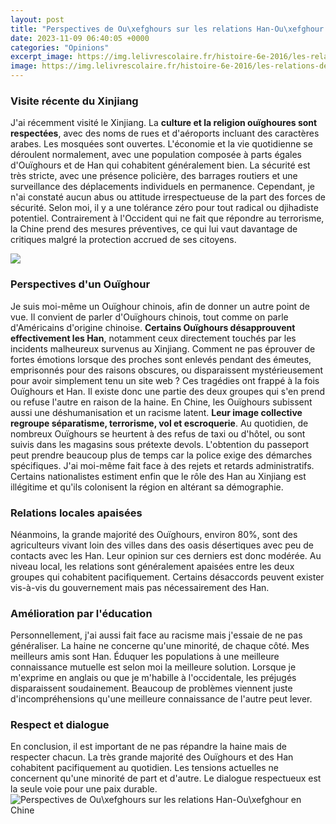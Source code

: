 ```yaml
---
layout: post
title: "Perspectives de Ou\xefghours sur les relations Han-Ou\xefghour en Chine"
date: 2023-11-09 06:40:05 +0000
categories: "Opinions"
excerpt_image: https://img.lelivrescolaire.fr/histoire-6e-2016/les-relations-de-lempire-romain-avec-les-autres-mondes-anciens/la-chine-sous-la-dynastie-des-han/3000.h.6.9.c2-2..png
image: https://img.lelivrescolaire.fr/histoire-6e-2016/les-relations-de-lempire-romain-avec-les-autres-mondes-anciens/la-chine-sous-la-dynastie-des-han/3000.h.6.9.c2-2..png
---
```


### Visite récente du Xinjiang
J'ai récemment visité le Xinjiang. La **culture et la religion ouïghoures sont respectées**, avec des noms de rues et d'aéroports incluant des caractères arabes. Les mosquées sont ouvertes. L'économie et la vie quotidienne se déroulent normalement, avec une population composée à parts égales d'Ouïghours et de Han qui cohabitent généralement bien. La sécurité est très stricte, avec une présence policière, des barrages routiers et une surveillance des déplacements individuels en permanence. Cependant, je n'ai constaté aucun abus ou attitude irrespectueuse de la part des forces de sécurité. Selon moi, il y a une tolérance zéro pour tout radical ou djihadiste potentiel. Contrairement à l'Occident qui ne fait que répondre au terrorisme, la Chine prend des mesures préventives, ce qui lui vaut davantage de critiques malgré la protection accrued de ses citoyens.

![](https://media.kartable.fr/uploads/finalImages/final_56b0cdd9380fc5.11020999.png)
### Perspectives d'un Ouïghour
Je suis moi-même un Ouïghour chinois, afin de donner un autre point de vue. Il convient de parler d'Ouïghours chinois, tout comme on parle d'Américains d'origine chinoise. **Certains Ouïghours désapprouvent effectivement les Han**, notamment ceux directement touchés par les incidents malheureux survenus au Xinjiang. Comment ne pas éprouver de fortes émotions lorsque des proches sont enlevés pendant des émeutes, emprisonnés pour des raisons obscures, ou disparaissent mystérieusement pour avoir simplement tenu un site web ? Ces tragédies ont frappé à la fois Ouïghours et Han. Il existe donc une partie des deux groupes qui s'en prend ou refuse l'autre en raison de la haine. 
En Chine, les Ouïghours subissent aussi une déshumanisation et un racisme latent. **Leur image collective regroupe séparatisme, terrorisme, vol et escroquerie**. Au quotidien, de nombreux Ouïghours se heurtent à des refus de taxi ou d'hôtel, ou sont suivis dans les magasins sous prétexte devols. L'obtention du passeport peut prendre beaucoup plus de temps car la police exige des démarches spécifiques. J'ai moi-même fait face à des rejets et retards administratifs. Certains nationalistes estiment enfin que le rôle des Han au Xinjiang est illégitime et qu'ils colonisent la région en altérant sa démographie.
### Relations locales apaisées 
Néanmoins, la grande majorité des Ouïghours, environ 80%, sont des agriculteurs vivant loin des villes dans des oasis désertiques avec peu de contacts avec les Han. Leur opinion sur ces derniers est donc modérée. Au niveau local, les relations sont généralement apaisées entre les deux groupes qui cohabitent pacifiquement. Certains désaccords peuvent exister vis-à-vis du gouvernement mais pas nécessairement des Han. 
### Amélioration par l'éducation
Personnellement, j'ai aussi fait face au racisme mais j'essaie de ne pas généraliser. La haine ne concerne qu'une minorité, de chaque côté. Mes meilleurs amis sont Han. Éduquer les populations à une meilleure connaissance mutuelle est selon moi la meilleure solution. Lorsque je m'exprime en anglais ou que je m'habille à l'occidentale, les préjugés disparaissent soudainement. Beaucoup de problèmes viennent juste d'incompréhensions qu'une meilleure connaissance de l'autre peut lever.
### Respect et dialogue
En conclusion, il est important de ne pas répandre la haine mais de respecter chacun. La très grande majorité des Ouïghours et des Han cohabitent pacifiquement au quotidien. Les tensions actuelles ne concernent qu'une minorité de part et d'autre. Le dialogue respectueux est la seule voie pour une paix durable.
![Perspectives de Ou\xefghours sur les relations Han-Ou\xefghour en Chine](https://img.lelivrescolaire.fr/histoire-6e-2016/les-relations-de-lempire-romain-avec-les-autres-mondes-anciens/la-chine-sous-la-dynastie-des-han/3000.h.6.9.c2-2..png)
